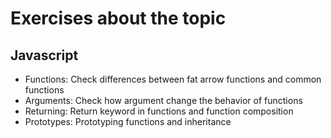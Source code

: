 # Exercises about  the topic

## Javascript

* Functions: Check differences between fat arrow functions and common functions
* Arguments: Check how argument change the behavior of functions
* Returning: Return keyword in functions and function composition
* Prototypes: Prototyping functions and inheritance
